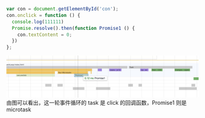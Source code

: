 ```javascript
var con = document.getElementById('con');
con.onclick = function () {
  console.log(111111)
  Promise.resolve().then(function Promise1 () {
    con.textContent = 0;
  })
};
```

![img](./img.png)
由图可以看出，这一轮事件循环的 task 是 click 的回调函数，Promise1 则是 microtask
